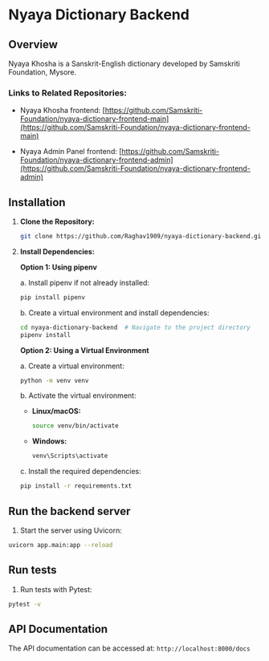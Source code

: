 # Nyaya Dictionary Backend

## Overview

Nyaya Khosha is a Sanskrit-English dictionary developed by Samskriti Foundation, Mysore.

### Links to Related Repositories:

- Nyaya Khosha frontend: [https://github.com/Samskriti-Foundation/nyaya-dictionary-frontend-main](https://github.com/Samskriti-Foundation/nyaya-dictionary-frontend-main)

- Nyaya Admin Panel frontend: [https://github.com/Samskriti-Foundation/nyaya-dictionary-frontend-admin](https://github.com/Samskriti-Foundation/nyaya-dictionary-frontend-admin)

## Installation

1. **Clone the Repository:**

   ```bash
   git clone https://github.com/Raghav1909/nyaya-dictionary-backend.git
   ```

2. **Install Dependencies:**
   
   **Option 1: Using pipenv**
   
   a. Install pipenv if not already installed:
   ```bash
   pip install pipenv
   ```
   b. Create a virtual environment and install dependencies:
  
   ```bash
   cd nyaya-dictionary-backend  # Navigate to the project directory
   pipenv install
   ```

   **Option 2: Using a Virtual Environment**

   a. Create a virtual environment:
   ```bash
   python -m venv venv
   ```
   
   b. Activate the virtual environment:
     - **Linux/macOS:**
       ```bash
       source venv/bin/activate
       ```
     - **Windows:**
       ```bash
       venv\Scripts\activate
       ```
   c. Install the required dependencies:
      ```bash
      pip install -r requirements.txt
      ```


## Run the backend server

1. Start the server using Uvicorn:
```bash
uvicorn app.main:app --reload
```

## Run tests

1. Run tests with Pytest:
```bash
pytest -v
```

## API Documentation

The API documentation can be accessed at: `http://localhost:8000/docs`

